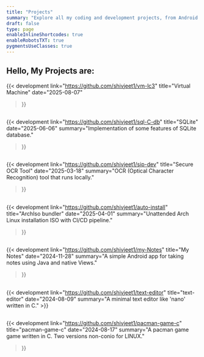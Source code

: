 ```yaml
---
title: "Projects"
summary: "Explore all my coding and development projects, from Android apps to experimental tools."
draft: false
type: page
enableInlineShortcodes: true
enableRobotsTXT: true
pygmentsUseClasses: true
---
```


## Hello, My Projects are:

{{< development
    link="https://github.com/shivjeet1/vm-lc3"
    title="Virtual Machine"
    date="2025-08-07"
>}}
##
{{< development
    link="https://github.com/shivjeet1/sql-C-db"
    title="SQLite"
    date="2025-06-06"
    summary="Implementation of some features of SQLite database."
>}}
##
{{< development
    link="https://github.com/shivjeet1/sip-dev"
    title="Secure OCR Tool"
    date="2025-03-18"
    summary="OCR (Optical Character Recognition) tool that runs locally."
>}}
##
{{< development
    link="https://github.com/shivjeet1/auto-install"
    title="ArchIso bundler"
    date="2025-04-01"
    summary="Unattended Arch Linux installation ISO with CI/CD pipeline." 
>}}
##
{{< development 
    link="https://github.com/shivjeet1/my-Notes"
    title="My Notes"
    date="2024-11-28"
    summary="A simple Android app for taking notes using Java and native Views." 
>}}
##
{{< development
    link="https://github.com/shivjeet1/text-editor"
    title="text-editor"
    date="2024-08-09"
    summary="A minimal text editor like 'nano' written in C."
    >}}
##
{{< development
    link="https://github.com/shivjeet1/pacman-game-c"
    title="pacman-game-c"
    date="2024-08-17"
    summary="A pacman game game written in C. Two versions non-conio for LINUX."
>}}


